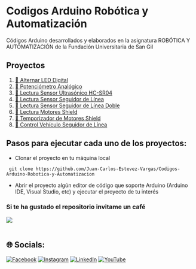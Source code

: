 # Codigos Arduino Robótica y Automatización
Códigos Arduino desarrollados y elaborados en la asignatura ROBÓTICA Y AUTOMATIZACIÓN de la Fundación Universitaria de San Gil

## Proyectos

1. [🤖 Alternar LED Digital](https://github.com/Juan-Carlos-Estevez-Vargas/Codigos-Arduino-Robotica-y-Automatizacion/tree/master/1.%20Alternar%20LED%20Digital)
2. [🤖 Potenciómetro Analógico](https://github.com/Juan-Carlos-Estevez-Vargas/Codigos-Arduino-Robotica-y-Automatizacion/tree/master/2.%20Potenciometro%20Analogico)
3. [🤖 Lectura Sensor Ultrasónico HC-SR04](https://github.com/Juan-Carlos-Estevez-Vargas/Codigos-Arduino-Robotica-y-Automatizacion/tree/master/3.%20Sensor%20Ultrasonido%20HC-SR04)
4. [🤖 Lectura Sensor Seguidor de Línea](https://github.com/Juan-Carlos-Estevez-Vargas/Codigos-Arduino-Robotica-y-Automatizacion/tree/master/4.%20Lectura%20Sensor%20Seguidor%20De%20Linea/lecturaSensorSeguidorDeLinea)
5. [🤖 Lectura Sensor Seguidor de Línea Doble](https://github.com/Juan-Carlos-Estevez-Vargas/Codigos-Arduino-Robotica-y-Automatizacion/tree/master/5.%20Lectura%20Dos%20Seguidores%20De%20Linea)
6. [🤖 Lectura Motores Shield](https://github.com/Juan-Carlos-Estevez-Vargas/Codigos-Arduino-Robotica-y-Automatizacion/tree/master/6.%20Lectura%20Motores)
7. [🤖 Temporizador de Motores Shield](https://github.com/Juan-Carlos-Estevez-Vargas/Codigos-Arduino-Robotica-y-Automatizacion/tree/master/7.%20Lectura%20Motores%20con%20tiempo%20y%20uni%C3%B3n%20con%20demas%20componentes)
8. [🤖 Control Vehículo Seguidor de Línea](https://github.com/Juan-Carlos-Estevez-Vargas/Codigos-Arduino-Robotica-y-Automatizacion/tree/master/8.%20Control%20Carro%20Seguidor%20de%20Linea)

## Pasos para ejecutar cada uno de los proyectos:

- Clonar el proyecto en tu máquina local

```batch
 git clone https://github.com/Juan-Carlos-Estevez-Vargas/Codigos-Arduino-Robotica-y-Automatizacion
```

- Abrir el proyecto algún editor de código que soporte Arduino (Arduino IDE, Visual Studio, etc) y ejecutar el proyecto de tu interés

### Si te ha gustado el repositorio invitame un café
<div align="left">
  <a href="https://paypal.me/JEstevezVargas" target="_blank" style="display: inline-block;">
    <img
      src="https://img.shields.io/badge/Donate-Buy%20Me%20A%20Coffee-orange.svg?style=flat-square&logo=buymeacoffee" 
      align="center"
     />
  </a>
</div>
<br />

## 🌐 Socials:
[![Facebook](https://img.shields.io/badge/Facebook-%231877F2.svg?logo=Facebook&logoColor=white)](https://facebook.com/juancarlos.estevezvargas.98) [![Instagram](https://img.shields.io/badge/Instagram-%23E4405F.svg?logo=Instagram&logoColor=white)](https://instagram.com/juankestevez) [![LinkedIn](https://img.shields.io/badge/LinkedIn-%230077B5.svg?logo=linkedin&logoColor=white)](https://linkedin.com/in/juan-carlos-estevez-vargas) [![YouTube](https://img.shields.io/badge/YouTube-%23FF0000.svg?logo=YouTube&logoColor=white)](https://youtube.com/@JuanCarlosEstevezVargas)

